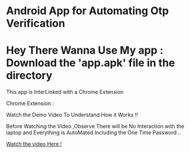 # Android App for Automating Otp Verification

# Hey There Wanna Use My app : Download the 'app.apk' file in the directory

This app is InterLinked with a Chrome Extension 

Chrome Extension : 

Watch the Demo Video To Understand How it Works !!

Before Watching the Video ,Observe There will be No Interaction with the laptop and Everything is AutoMated Including the One Time Password ..

[Watch the video Here !](video_auto_otp.mp4)
